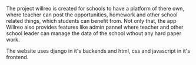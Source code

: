 The project willreo is created for schools to have a platform of there own, where teacher can post the opportunities, homework and other school related things, 
which students can benefit from. Not only that, the app Willreo also provides features like admin pannel where teacher and other school leader can manage the data
of the school wthout any hard paper work.

The website uses django in it's backends and html, css and javascript in it's frontend. 
